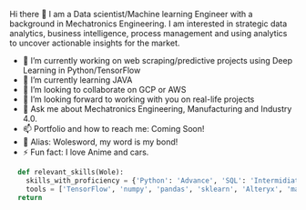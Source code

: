 Hi there 👋
I am a Data scientist/Machine learning Engineer with a background in Mechatronics Engineering. I am interested in strategic data analytics, business intelligence, process management and using analytics to uncover actionable insights for the market.

- 🔭 I’m currently working on web scraping/predictive projects using Deep Learning in Python/TensorFlow
- 🌱 I’m currently learning JAVA
- 👯 I’m looking to collaborate on GCP or AWS
- 🤔 I’m looking forward to working with you on real-life projects
- 💬 Ask me about Mechatronics Engineering, Manufacturing and Industry 4.0.
- 📫 Portfolio and how to reach me: Coming Soon!
- 🤔 Alias: Wolesword, my word is my bond!
- ⚡ Fun fact: I love Anime and cars.

``` python
  def relevant_skills(Wole):
    skills_with_proficiency = {'Python': 'Advance', 'SQL': 'Intermidiate', 'ML_DL': 'Intermidiate', 'HTML & CSS': 'Intermediate', 'JAVA': 'Intermediate'}
    tools = ['TensorFlow', 'numpy', 'pandas', 'sklearn', 'Alteryx', 'matplotlib', 'PowerBI', 'tableau']
  return 
```

